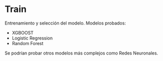 # Train

Entrenamiento y selección del modelo. Modelos probados:
- XGBOOST
- Logistic Regression
- Random Forest

Se podrían probar otros modelos más complejos como Redes Neuronales.
